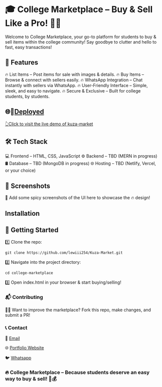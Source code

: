 # 🎓 College Marketplace – Buy & Sell Like a Pro! 🚀🔥
Welcome to College Marketplace, your go-to platform for students to buy & sell items within the college community! Say goodbye to clutter and hello to fast, easy transactions!

## 🚀 Features
🔥 List Items – Post items for sale with images & details.
🔥 Buy Items – Browse & connect with sellers easily.
🔥 WhatsApp Integration – Chat instantly with sellers via WhatsApp.
🔥 User-Friendly Interface – Simple, sleek, and easy to navigate.
🔥 Secure & Exclusive – Built for college students, by students.

## 🌐🔗[Deployed](https://kuza-market.vercel.app/)
[👆Click to visit the live demo of kuza-market](https://kuza-market.vercel.app/)

## 🛠️ Tech Stack
💻 Frontend – HTML, CSS, JavaScript
⚙️ Backend – TBD (MERN in progress)
🛢 Database – TBD (MongoDB in progress)
🌐 Hosting – TBD (Netlify, Vercel, or your choice)

## 📸 Screenshots
📸 Add some spicy screenshots of the UI here to showcase the 🔥 design!

##  Installation
## 🏁 Getting Started
1️⃣ Clone the repo:
```
git clone https://github.com/lewiii254/Kuza-Market.git
```
2️⃣ Navigate into the project directory:
```
cd college-marketplace
```
3️⃣ Open index.html in your browser & start buying/selling!

### 📬 Contributing
👨‍💻 Want to improve the marketplace? Fork this repo, make changes, and submit a PR!

### 📞 Contact
📧 [Email](ngondimarklewismutugi)

🌐 [Portfolio Website](https://lewiii254.github.io/Portfolio/)

🐦 [Whatsapp](https://wa.me/254790767347)

### 🔥 College Marketplace – Because students deserve an easy way to buy & sell! 🚀💰
